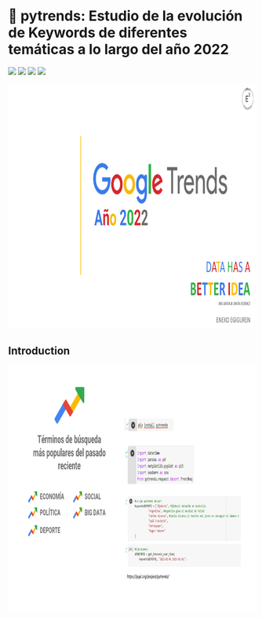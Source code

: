 # 🔎 pytrends: Estudio de la evolución de Keywords de diferentes temáticas a lo largo del año 2022
[![](https://img.shields.io/badge/Python-FFD43B?style=for-the-badge&logo=python&logoColor=darkgreen)](https://www.python.org) [![](https://img.shields.io/badge/Pandas-2C2D72?style=for-the-badge&logo=pandas&logoColor=white)](https://pandas.pydata.org) [![](https://img.shields.io/badge/Plotly-239120?style=for-the-badge&logo=plotly&logoColor=white)](https://plotly.com) [![](https://img.shields.io/badge/Google-4285F4?logo=google&logoColor=fff&style=for-the-badge)](https://trends.google.es/trends/?geo=ES) 


<div align="center"><img src="https://github.com/enekoegiguren/Pytrends/blob/main/images/googletrends.png" alt="googletrends" height="500">

<div align="left">
  
## Introduction
  
<div align="center"><img src="https://github.com/enekoegiguren/Pytrends/blob/main/images/googletrends2.png" alt="googletrends2" height="500">
